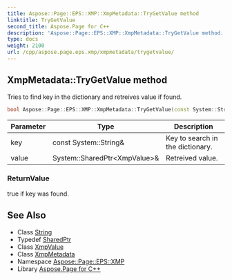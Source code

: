 ```yaml
---
title: Aspose::Page::EPS::XMP::XmpMetadata::TryGetValue method
linktitle: TryGetValue
second_title: Aspose.Page for C++
description: 'Aspose::Page::EPS::XMP::XmpMetadata::TryGetValue method. Tries to find key in the dictionary and retreives value if found in C++.'
type: docs
weight: 2100
url: /cpp/aspose.page.eps.xmp/xmpmetadata/trygetvalue/
---
```

## XmpMetadata::TryGetValue method


Tries to find key in the dictionary and retreives value if found.

```cpp
bool Aspose::Page::EPS::XMP::XmpMetadata::TryGetValue(const System::String &key, System::SharedPtr<XmpValue> &value) const override
```


| Parameter | Type | Description |
| --- | --- | --- |
| key | const System::String\& | Key to search in the dictionary. |
| value | System::SharedPtr\<XmpValue\>\& | Retreived value. |

### ReturnValue

true if key was found.

## See Also

* Class [String](../../../system/string/)
* Typedef [SharedPtr](../../../system/sharedptr/)
* Class [XmpValue](../../xmpvalue/)
* Class [XmpMetadata](../)
* Namespace [Aspose::Page::EPS::XMP](../../)
* Library [Aspose.Page for C++](../../../)
